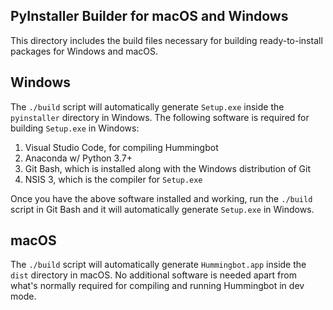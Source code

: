## PyInstaller Builder for macOS and Windows

This directory includes the build files necessary for building ready-to-install packages for Windows and macOS.

## Windows

The `./build` script will automatically generate `Setup.exe` inside the `pyinstaller` directory in Windows. The following software is required for building `Setup.exe` in Windows:

 1. Visual Studio Code, for compiling Hummingbot
 2. Anaconda w/ Python 3.7+
 3. Git Bash, which is installed along with the Windows distribution of Git
 4. NSIS 3, which is the compiler for `Setup.exe`

Once you have the above software installed and working, run the `./build` script in Git Bash and it will automatically generate `Setup.exe` in Windows.


## macOS

The `./build` script will automatically generate `Hummingbot.app` inside the `dist` directory in macOS. No additional software is needed apart from what's normally required for compiling and running Hummingbot in dev mode.